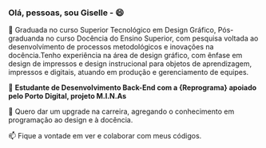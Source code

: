 ###  Olá, pessoas, sou Giselle - 😄

💬 Graduada no curso Superior Tecnológico em Design Gráfico, Pós-graduanda no curso Docência do Ensino Superior, com pesquisa voltada ao desenvolvimento de processos metodológicos e inovações na docência.Tenho experiência na área de design gráfico, com ênfase em design de impressos e design instrucional para objetos de aprendizagem, impressos e digitais, atuando em produção e gerenciamento de equipes.

🌱 __Estudante de Desenvolvimento Back-End com a {Reprograma} apoiado pelo Porto Digital, projeto M.I.N.As__

👯 Quero dar um upgrade na carreira, agregando o conhecimento em  programação ao design e à docência.

📫 Fique a vontade em ver e colaborar com meus códigos.








<!--
**giselletcaraujo/giselletcaraujo** is a ✨ _special_ ✨ repository because its `README.md` (this file) appears on your GitHub profile.

Here are some ideas to get you started:

- 🔭 I’m currently working on ...
- 🌱 I’m currently learning ...
- 👯 I’m looking to collaborate on ...
- 🤔 I’m looking for help with ...
- 💬 Ask me about ...
- 📫 How to reach me: ...
- 😄 Pronouns: ...
- ⚡ Fun fact: ...
-->
